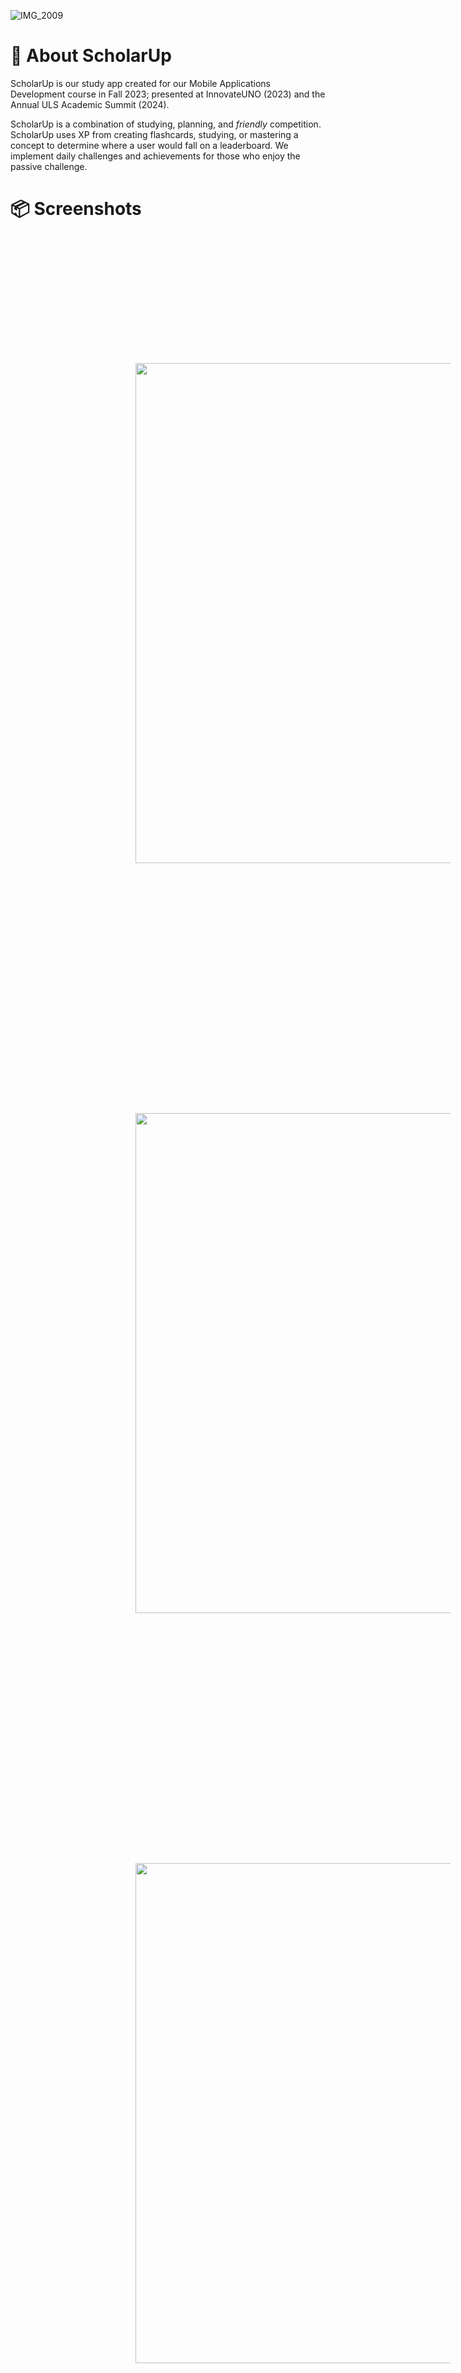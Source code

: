 ![IMG_2009](https://github.com/user-attachments/assets/ab84e5f4-a217-418c-ba19-eb7c15bfebc0)

# :green_apple: About ScholarUp 
ScholarUp is our study app created for our Mobile Applications Development course in Fall 2023; presented at InnovateUNO (2023) and the Annual ULS Academic Summit (2024).

ScholarUp is a combination of studying, planning, and _friendly_ competition. ScholarUp uses XP from creating flashcards, studying, or mastering a concept to determine where a user would fall on a leaderboard. We implement daily challenges and achievements for those who enjoy the passive challenge.

# 📦 Screenshots 
 <div>
    <img style = "width: 20vh; margin: 5vh;" src = "Images/signin.png">
    <img style = "width: 20vh; margin: 5vh;" src = "resources/thumbnails/signupPage.png">
    <img style = "width: 20vh; margin: 5vh;" src = "resources/thumbnails/home.png">
    <img style = "width: 20vh; margin: 5vh;" src = "resources/thumbnails/addNewItem.png">
    <img style = "width: 20vh; margin: 5vh;" src = "resources/thumbnails/editItem.png">
</div>
 <br>

## :trophy: InnovateUNO 
ScholarUp was presented on November 14th, 2023 at UNO’s annual research symposium, _InnovateUNO_. See our [abstract](https://www.uno.edu/innovateuno/abstracts#comp).
<!-- See a [video of the presentation]()! -->
It placed **First Place** out of 100 other UNO students and faculty, winning $200 and an invitation to present at the ULS Annual Academic Summit.

## :microphone: ULS Academic Summit 2024
ScholarUp was presented at Louisiana Tech University on April 11-12, 2024 for the University of Louisiana System Academic Summit. The summit included students and faculty from all nine ULS universities.
